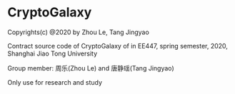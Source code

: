 # CryptoGalaxy

Copyrights(c) @2020 by Zhou Le, Tang Jingyao

Contract source code of CryptoGalaxy of in EE447, spring semester, 2020, Shanghai Jiao Tong University

Group member: 周乐(Zhou Le) and 唐静瑶(Tang Jingyao)

Only use for research and study
